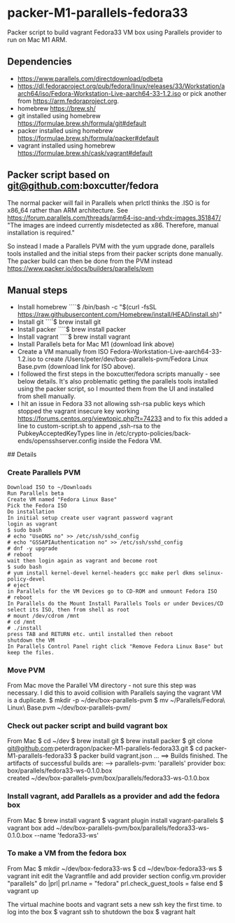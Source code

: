 # packer-M1-parallels-fedora33
Packer script to build vagrant Fedora33 VM box using Parallels provider to run on Mac M1 ARM.

## Dependencies
* https://www.parallels.com/directdownload/pdbeta
* https://dl.fedoraproject.org/pub/fedora/linux/releases/33/Workstation/aarch64/iso/Fedora-Workstation-Live-aarch64-33-1.2.iso or pick another from https://arm.fedoraproject.org.
* homebrew https://brew.sh/
* git installed using homebrew https://formulae.brew.sh/formula/git#default 
* packer installed using homebrew https://formulae.brew.sh/formula/packer#default
* vagrant installed using homebrew https://formulae.brew.sh/cask/vagrant#default

## Packer script based on git@github.com:boxcutter/fedora
The normal packer will fail in Parallels when prlctl thinks the .ISO is for x86_64 rather than ARM architecture.
See https://forum.parallels.com/threads/arm64-iso-and-vhdx-images.351847/
"The images are indeed currently misdetected as x86. Therefore, manual installation is required." 

So instead I made a Parallels PVM with the yum upgrade done, parallels tools installed and the initial steps from their packer scripts done manually. The packer build can then be done from the PVM instead 
https://www.packer.io/docs/builders/parallels/pvm

## Manual steps
* Install homebrew ````$ /bin/bash -c "$(curl -fsSL https://raw.githubusercontent.com/Homebrew/install/HEAD/install.sh)"
* Install git ````$ brew install git
* Install packer ````$ brew install packer
* Install vagrant ````$ brew install vagrant
* Install Parallels beta for Mac M1 (download link above)
* Create a VM manually from ISO Fedora-Workstation-Live-aarch64-33-1.2.iso to create /Users/peter/dev/box-parallels-pvm/Fedora Linux Base.pvm (download link for ISO above).
* I followed the first steps in the boxcutter/fedora scripts manually - see below details. It's also problematic getting the parallels tools installed using the packer script, so I mounted them from the UI and installed from shell manually.
* I hit an issue in Fedora 33 not allowing ssh-rsa public keys which stopped the vagrant insecure key working https://forums.centos.org/viewtopic.php?t=74233 and to fix this added a line to custom-script.sh to append ,ssh-rsa to the PubkeyAcceptedKeyTypes line in /etc/crypto-policies/back-ends/opensshserver.config inside the Fedora VM.

## Details

### Create Parallels PVM
    Download ISO to ~/Downloads
    Run Parallels beta
    Create VM named "Fedora Linux Base"
    Pick the Fedora ISO
    Do installation
    In initial setup create user vagrant password vagrant  
    login as vagrant
    $ sudo bash
    # echo "UseDNS no" >> /etc/ssh/sshd_config
    # echo "GSSAPIAuthentication no" >> /etc/ssh/sshd_config
    # dnf -y upgrade
    # reboot
    wait then login again as vagrant and become root
    $ sudo bash
    # yum install kernel-devel kernel-headers gcc make perl dkms selinux-policy-devel
    # eject
    in Parallels for the VM Devices go to CD-ROM and unmount Fedora ISO
    # reboot  
    In Parallels do the Mount Install Parallels Tools or under Devices/CD select its ISO, then from shell as root
    # mount /dev/cdrom /mnt
    # cd /mnt
    # ./install
    press TAB and RETURN etc. until installed then reboot
    shutdown the VM
    In Parallels Control Panel right click "Remove Fedora Linux Base" but keep the files.

### Move PVM
From Mac move the Parallel VM directory - not sure this step was necessary. I did this to avoid collision with Parallels saying the vagrant VM is a duplicate.
    $ mkdir -p ~/dev/box-parallels-pvm
    $ mv ~/Parallels/Fedora\ Linux\ Base.pvm ~/dev/box-parallels-pvm/

### Check out packer script and build vagrant box
From Mac
    $ cd ~/dev
    $ brew install git
    $ brew install packer
    $ git clone git@github.com:peterdragon/packer-M1-parallels-fedora33.git
    $ cd packer-M1-parallels-fedora33
    $ packer build vagrant.json
    ...
    ==> Builds finished. The artifacts of successful builds are:
    --> parallels-pvm: 'parallels' provider box: box/parallels/fedora33-ws-0.1.0.box  
    created ~/dev/box-parallels-pvm/box/parallels/fedora33-ws-0.1.0.box

### Install vagrant, add Parallels as a provider and add the fedora box
From Mac
    $ brew install vagrant
    $ vagrant plugin install vagrant-parallels
    $ vagrant box add ~/dev/box-parallels-pvm/box/parallels/fedora33-ws-0.1.0.box --name 'fedora33-ws'

### To make a VM from the fedora box
From Mac
    $ mkdir ~/dev/box-fedora33-ws
    $ cd ~/dev/box-fedora33-ws
    $ vagrant init
    edit the Vagrantfile and add provider section
      config.vm.provider "parallels" do |prl|
        prl.name = "fedora"
        prl.check_guest_tools = false
      end
    $ vagrant up  
  
The virtual machine boots and vagrant sets a new ssh key the first time.
    to log into the box
    $ vagrant ssh 
    to shutdown the box
    $ vagrant halt 
